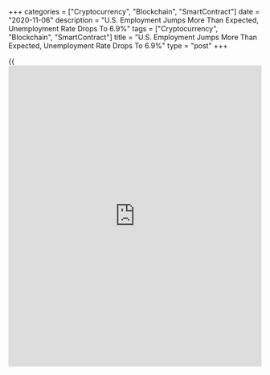 +++
categories = ["Cryptocurrency", "Blockchain", "SmartContract"]
date = "2020-11-06"
description = "U.S. Employment Jumps More Than Expected, Unemployment Rate Drops To 6.9%"
tags = ["Cryptocurrency", "Blockchain", "SmartContract"]
title = "U.S. Employment Jumps More Than Expected, Unemployment Rate Drops To 6.9%"
type = "post"
+++

{{<iframe id="large-banner" src="https://www.bounty.group/#slide=6.0" width="100%" height="600" scrolling="no" style="border: 0px solid rgb(216, 221, 230); border-radius: 3px;">}}

Employment in the U.S. increased by more than expected in the month of
October, according to a closely watched report released by the Labor
Department on Friday.

The report said non-farm payroll employment jumped by 638,000 jobs in
October after surging up by a revised 672,000 jobs in September.

Economists had expected employment to increase by 600,000 jobs compared
to the addition of 661,000 jobs originally reported for the previous
month.

The stronger than expected job growth came as notable job gains in
leisure and hospitality, professional and [business][1] services, retail
trade, and construction more than offset a steep drop in government
employment.

The Labor Department also said the unemployment rate dropped to 6.9
percent in October from 7.9 percent in September. The unemployment rate
was expected to slip to 7.7 percent.

The notable decrease in the unemployment rate came as the household
survey showed employment spiked by 2.24 million in October, while the
labor force grew by 724,000 persons.

"While the drop in unemployment was again mainly driven by temporarily
laid-off workers returning to their old jobs, the number of permanent
job losers also fell back slightly," said Andrew Hunter, Senior U.S.
Economist at Capital Economics.

He added, "That could be a crucial sign that the longer-term damage from
the pandemic will not prove as severe as many had feared."

The Labor Department also said average hourly employee earnings crept up
by $0.04 or 0.1 percent to $29.50 in October.

For comments and feedback [contact](https://www.playgroundfx.com/contact/): editorial@rtt[news](https://www.letsplayfx.com/blog/forex-news-website/).com

[Economic News][2]

 **What parts of the world are seeing the best (and worst) economic
performances lately? Click[here][3] to check out our [Econ Scorecard][3]
and find out! See up-to-the-moment [ranking](https://www.playgroundfx.com/blog/crypto-exchange-ranking/)s for the best and worst
performers in [GDP][4], [unemployment rate][5], [inflation][6] and much
more.**

   1. www.rtt[news](https://www.letsplayfx.com/blog/forex-news-website/).com/Content/Business.aspx
   2. www.rtt[news](https://www.letsplayfx.com/blog/forex-news-website/).com/Content/EconomicNews.aspx
   3. www.rtt[news](https://www.letsplayfx.com/blog/forex-news-website/).com/economic-scorecard/world-rank/industrial-production/highest-performance.aspx
   4. www.rtt[news](https://www.letsplayfx.com/blog/forex-news-website/).com/economic-scorecard/world-rank/GDP/highest-performance.aspx
   5. www.rtt[news](https://www.letsplayfx.com/blog/forex-news-website/).com/economic-scorecard/world-rank/unemployment-rate/lowest-performance.aspx
   6. www.rtt[news](https://www.letsplayfx.com/blog/forex-news-website/).com/economic-scorecard/world-rank/CPI/highest-performance.aspx